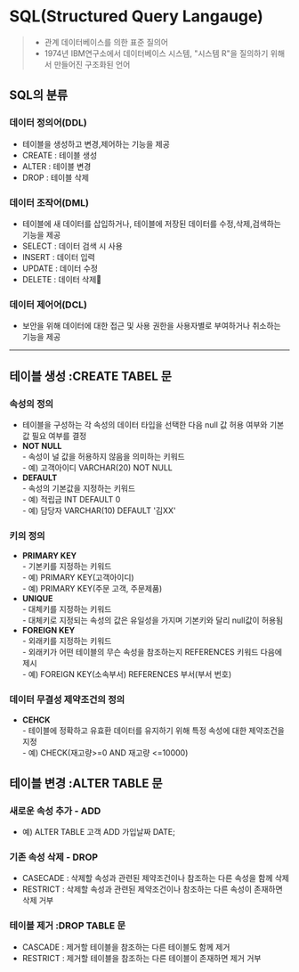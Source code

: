 # SQL(Structured Query Langauge)

> -   관계 데이터베이스를 의한 표준 질의어
> -   1974년 IBM연구소에서 데이터베이스 시스템, "시스템 R"을 질의하기 위해서 만들어진 구조화된 언어

## SQL의 분류

### 데이터 정의어(DDL)

-   테이블을 생성하고 변경,제어하는 기능을 제공
-   CREATE : 테이블 생성
-   ALTER : 테이블 변경
-   DROP : 테이블 삭제

### 데이터 조작어(DML)

-   테이블에 새 데이터를 삽입하거나, 테이블에 저장된 데이터를 수정,삭제,검색하는 기능을 제공
-   SELECT : 데이터 검색 시 사용
-   INSERT : 데이터 입력
-   UPDATE : 데이터 수정
-   DELETE : 데이터 삭제

### 데이터 제어어(DCL)

-   보안을 위해 데이터에 대한 접근 및 사용 권한을 사용자별로 부여하거나 취소하는 기능을 제공

---

## 테이블 생성 :CREATE TABEL 문

### 속성의 정의

-   테이블을 구성하는 각 속성의 데이터 타입을 선택한 다음 null 값 허용 여부와 기본값 필요 여부를 결정
-   **NOT NULL**  
    \- 속성이 널 값을 허용하지 않음을 의미하는 키워드  
    \- 예) 고객아이디 VARCHAR(20) NOT NULL
-   **DEFAULT**  
    \- 속성의 기본값을 지정하는 키워드  
    \- 예) 적립금 INT DEFAULT 0  
    \- 예) 담당자 VARCHAR(10) DEFAULT '김XX'

### 키의 정의

-   **PRIMARY KEY**  
    \- 기본키를 지정하는 키워드  
    \- 예) PRIMARY KEY(고객아이디)  
    \- 예) PRIMARY KEY(주문 고객, 주문제품)
-   **UNIQUE**  
    \- 대체키를 지정하는 키워드  
    \- 대체키로 지정되는 속성의 값은 유일성을 가지며 기본키와 달리 null값이 허용됨
-   **FOREIGN KEY**  
    \- 외래키를 지정하는 키워드  
    \- 외래키가 어떤 테이블의 무슨 속성을 참조하는지 REFERENCES 키워드 다음에 제시  
    \- 예) FOREIGN KEY(소속부서) REFERENCES 부서(부서 번호)

### 데이터 무결성 제약조건의 정의

-   **CEHCK**  
    \- 테이블에 정확하고 유효환 데이터를 유지하기 위해 특정 속성에 대한 제약조건을 지정  
    \- 예) CHECK(재고량>=0 AND 재고량 <=10000)

## 테이블 변경 :ALTER TABLE 문

### 새로운 속성 추가 - ADD

-   예) ALTER TABLE 고객 ADD 가입날짜 DATE;

### 기존 속성 삭제 - DROP

-   CASECADE : 삭제할 속성과 관련된 제약조건이나 참조하는 다른 속성을 함께 삭제
-   RESTRICT : 삭제할 속성과 관련된 제약조건이나 참조하는 다른 속성이 존재하면 삭제 거부

### 테이블 제거 :DROP TABLE 문

-   CASCADE : 제거할 테이블을 참조하는 다른 테이블도 함께 제거
-   RESTRICT : 제거할 테이블을 참조하는 다른 테이블이 존재하면 제거 거부